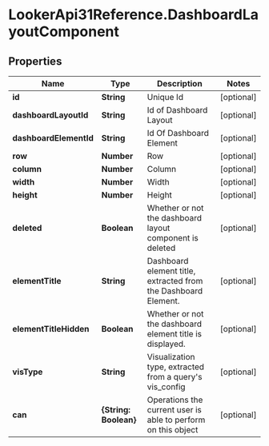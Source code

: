 # LookerApi31Reference.DashboardLayoutComponent

## Properties
Name | Type | Description | Notes
------------ | ------------- | ------------- | -------------
**id** | **String** | Unique Id | [optional] 
**dashboardLayoutId** | **String** | Id of Dashboard Layout | [optional] 
**dashboardElementId** | **String** | Id Of Dashboard Element | [optional] 
**row** | **Number** | Row | [optional] 
**column** | **Number** | Column | [optional] 
**width** | **Number** | Width | [optional] 
**height** | **Number** | Height | [optional] 
**deleted** | **Boolean** | Whether or not the dashboard layout component is deleted | [optional] 
**elementTitle** | **String** | Dashboard element title, extracted from the Dashboard Element. | [optional] 
**elementTitleHidden** | **Boolean** | Whether or not the dashboard element title is displayed. | [optional] 
**visType** | **String** | Visualization type, extracted from a query&#39;s vis_config | [optional] 
**can** | **{String: Boolean}** | Operations the current user is able to perform on this object | [optional] 


